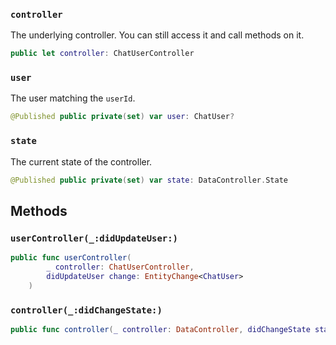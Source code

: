 
### `controller`

The underlying controller. You can still access it and call methods on it.

``` swift
public let controller: ChatUserController
```

### `user`

The user matching the `userId`.

``` swift
@Published public private(set) var user: ChatUser?
```

### `state`

The current state of the controller.

``` swift
@Published public private(set) var state: DataController.State
```

## Methods

### `userController(_:didUpdateUser:)`

``` swift
public func userController(
        _ controller: ChatUserController,
        didUpdateUser change: EntityChange<ChatUser>
    ) 
```

### `controller(_:didChangeState:)`

``` swift
public func controller(_ controller: DataController, didChangeState state: DataController.State) 
